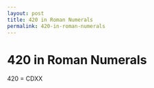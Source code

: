 ```yaml
---
layout: post
title: 420 in Roman Numerals
permalink: 420-in-roman-numerals
---
```


# 420 in Roman Numerals

420 = CDXX
